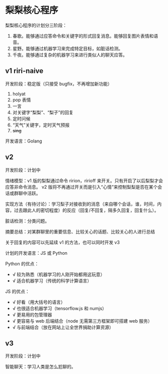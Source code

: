 # 梨梨核心程序

梨梨核心程序的计划分三阶段：

1. 春歌。能够通过应答命令和关键字的形式回复消息。能够回复图片表情和语音。
2. 星野。能够通过机器学习来完成特定目标，如脏话检测。
3. 千夜。能够通过复杂的机器学习来进行类似人的聊天应答。

## v1 riri-naive

开发阶段：稳定版（只接受 bugfix，不再增加新功能）

1. holyat
2. pop 表情
3. 一言
4. 对关键字“梨梨”、“梨子”的回复
5. 定时问候
6. “天气”关键字，定时天气预报
7. ~~sing~~

开发语言：Golang

## v2

开发阶段：计划中

情绪模型：v1 版的梨梨通过命令 ririon，ririoff 来开关。只有开启了以后梨梨才会应答非命令消息。
v2 版将不再通过开关而是引入“心情”来控制梨梨是否在某个会话或群聊中活跃。

实现方法（有待讨论）：学习梨子对接收到的消息（来自哪个会话，谁，时间，内容，过去跟此人的密切程度）的反应（回复/不回复，隔多久回复，回复什么）。

脏话检测：分类问题。

摘要总结：对某群聊里的重要信息、比较关心的话题、比较关心的人进行总结

关于回复的内容可以先延续 v1 的方法，也可以同时开发 v3

计划的开发语言：JS 或 Python

Python 的优点：

+ √ 较为熟悉（机器学习的人刚开始都用这玩意）
+ √ 适合机器学习（传统的科学计算语言）

JS 的优点：

+ √ 好看（用大括号的语言）
+ √ 也很适合机器学习（tensorflow.js 和 numjs）
+ √ 更易用的包管理器
+ √ 更容易与 web 后端结合（node 无需第三方框架即可搭建 web 服务）
+ √ 与前端结合（放在网站上让全世界捐助计算资源）

## v3

开发阶段：计划中

智能聊天：学习人类是怎么尬聊的。
